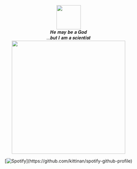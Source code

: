 <div align="center">
  <img src="https://64.media.tumblr.com/514b184b4bdc176b2fbbd954e2fec734/c855523a32c81f23-51/s400x600/9a4478ce271d11234991ce458d1230efaf3cc21c.gifv" width="77"/>
</div>
<div align="center">
  <img src="https://64.media.tumblr.com/0c2e0ea28b624d28e7b4c86c9797c945/2967e7f804e4acb6-98/s400x600/8f8945f0d6b636290ca310b495a3d1ac7c48d079.pnj" width="0"/>
</div>
<div align="center"> 𝑯𝒆 𝒎𝒂𝒚 𝒃𝒆 𝒂 𝑮𝒐𝒅 </div>
<div align="center"> ...𝒃𝒖𝒕 𝑰 𝒂𝒎 𝒂 𝒔𝒄𝒊𝒆𝒏𝒕𝒊𝒔𝒕 </div>
<div align="center">
  <img src="https://64.media.tumblr.com/0c2e0ea28b624d28e7b4c86c9797c945/2967e7f804e4acb6-98/s400x600/8f8945f0d6b636290ca310b495a3d1ac7c48d079.pnj" width="0"/>
</div>
<div align="center">
  <img src="https://64.media.tumblr.com/0c2e0ea28b624d28e7b4c86c9797c945/2967e7f804e4acb6-98/s400x600/8f8945f0d6b636290ca310b495a3d1ac7c48d079.pnj" width="360"/>
</div>
<div align="center">
  <img src="https://64.media.tumblr.com/0c2e0ea28b624d28e7b4c86c9797c945/2967e7f804e4acb6-98/s400x600/8f8945f0d6b636290ca310b495a3d1ac7c48d079.pnj" width="0"/>
</div>

<div align="center">

[![Spotify]([https://novatorem-yourusername.vercel.app/api/spotify](https://spotify-github-profile.kittinanx.com/api/view?uid=c71rhhxm4fab5h3z2a4qwejzc&cover_image=true&theme=novatorem&show_offline=false&background_color=000000&interchange=false&bar_color=890606&bar_color_cover=true))](https://github.com/kittinan/spotify-github-profile)

</div>

